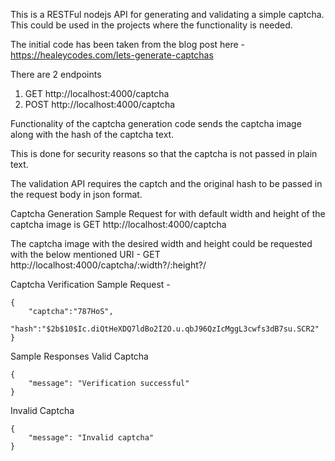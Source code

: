 This is a RESTFul nodejs API for generating and validating a simple captcha. This could be used in the projects where the functionality is needed.

The initial code has been taken from the blog post here - https://healeycodes.com/lets-generate-captchas

There are 2 endpoints 

1. GET http://localhost:4000/captcha
2. POST http://localhost:4000/captcha

Functionality of the captcha generation code sends the captcha image along with the hash of the captcha text. 

This is done for security reasons so that the captcha is not passed in plain text.

The validation API requires the captch and the original hash to be passed in the request body in json format.

Captcha Generation
Sample Request for with default width and height of the captcha image is 
GET http://localhost:4000/captcha

The captcha image with the desired width and height could be requested with the below mentioned URI - 
GET http://localhost:4000/captcha/:width?/:height?/

Captcha Verification
Sample Request - 
```
{
    "captcha":"787HoS",
    "hash":"$2b$10$Ic.diQtHeXDQ7ldBo2I2O.u.qbJ96QzIcMggL3cwfs3dB7su.SCR2"
}
```
Sample Responses
Valid Captcha
```
{
    "message": "Verification successful"
}
```
Invalid Captcha
```
{
    "message": "Invalid captcha"
}
```

